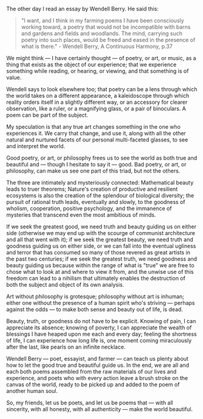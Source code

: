 The other day I read an essay by Wendell Berry. He said this:


> "I want, and I think in my farming poems I have been consciously working toward, a poetry that would not be incompatible with barns and gardens and fields and woodlands. The mind, carrying such poetry into such places, would be freed and eased in the presence of what is there." - Wendell Berry, A Continuous Harmony, p.37

We might think — I have certainly thought — of poetry, or art, or music, as a thing that exists as the object of our experience; that we experience something while reading, or hearing, or viewing, and that something is of value.

Wendell says to look elsewhere too; that poetry can be a lens through which the world takes on a different appearance, a kaleidoscope through which reality orders itself in a slightly different way, or an accessory for clearer observation, like a ruler, or a magnifying glass, or a pair of binoculars. A poem can be part of the subject.

My speculation is that any true art changes something in the one who experiences it. We carry that change, and use it, along with all the other natural and nurtured facets of our personal multi-faceted glasses, to see and interpret the world.

Good poetry, or art, or philosophy frees us to see the world as both true and beautiful and — though I hesitate to say it — good. Bad poetry, or art, or philosophy, can make us see one part of this triad, but not the others. 

The three are intimately and mysteriously connected: Mathematical beauty leads to truer theorems; Nature's creation of productive and resilient ecosystems is also the creation of the splendour of biological diversity; the pursuit of rational truth leads, eventually and slowly, to the goodness of wholism, cooperation, positive psychology, and the immanence of mysteries that transcend even the most ambitious of minds.  

If we seek the greatest good, we need truth and beauty guiding us on either side (otherwise we may end up with the scourge of communist architecture and all that went with it); if we seek the greatest beauty, we need truth and goodness guiding us on either side, or we can fall into the eventual ugliness and terror that has consumed so many of those revered as great artists in the past two centuries; if we seek the greatest truth, we need goodness and beauty guiding us because within the range of what is "true" we are free to chose what to look at and where to view it from, and the unwise use of this freedom can lead to a nihilism that ultimately enables the destruction of both the subject and object of its own analysis.

Art without philosophy is grotesque; philosophy without art is inhuman; either one without the presence of a human spirit who's striving — perhaps against the odds — to make both sense and beauty out of life, is dead.

Beauty, truth, or goodness do not have to be explicit. Knowing of pain, I can appreciate its absence; knowing of poverty, I can appreciate the wealth of blessings I have heaped upon me each and every day; feeling the shortness of life, I can experience how long life is, one moment coming miraculously after the last, like pearls on an infinite necklace.

Wendell Berry — poet, essayist, and farmer — can teach us plenty about how to let the good true and beautiful guide us. In the end, we are all and each both poems assembled from the raw materials of our lives and experience, and poets who with every action leave a brush stroke on the canvas of the world, ready to be picked up and added to the poem of another human soul.

So, my friends, let us be poets, and let us be poems that — with all sincerity, with all honesty, with all authenticity — make the world beautiful.

